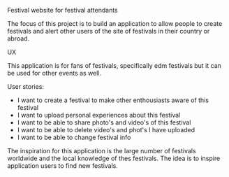 Festival website for festival attendants

The focus of this project is to build an application to allow people to create
festivals and alert other users of the site of festivals in their country or abroad.

UX

This application is for fans of festivals, specifically edm festivals but it can
be used for other events as well.

User stories:
- I want to create a festival to make other enthousiasts aware of this festival
- I want to upload personal experiences about this festival
- I want to be able to share photo's and video's of this festival
- I want to be able to delete video's and phot's I have uploaded
- I want to be able to change festival info


The inspiration for this application is the large number of festivals worldwide
and the local knowledge of thes festivals. The idea is to inspire application users
to find new festivals.
